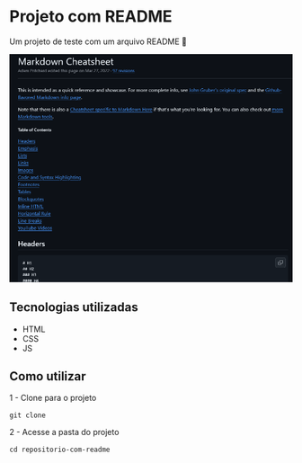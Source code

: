 # Projeto com README
Um projeto de teste com um arquivo README 🚀

[<img src="./tela.gif" alt="gif da tela do markdown cheatsheet">](https://github.com/adam-p/markdown-here/wiki/Markdown-Cheatsheet?_gl=1*1aa2sh4*_ga*NzQxODI0OTc4LjE3MzE3MDY5MjE.*_ga_37GXT4VGQK*MTc0MTg4OTIxNi41OS4xLjE3NDE4OTA3NjAuMC4wLjA.)

## Tecnologias utilizadas
- HTML
- CSS
- JS

## Como utilizar
1 - Clone para o projeto
```
git clone
```
2 - Acesse a pasta do projeto
```
cd repositorio-com-readme
```
